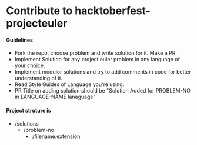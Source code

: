 # Contribute to hacktoberfest-projecteuler


#### Guidelines
- Fork the repo, choose problem and write solution for it. Make a PR.
- Implement Solution for any project euler problem in any language of your choice.
- Implement modulor solutions and try to add comments in code for better understanding of it.
- Read Style Guides of Language you're using.
- PR Title on adding solution should be "Solution Added for PROBLEM-NO in LANGUAGE-NAME lanaguage"



#### Project struture is 
* /solutions
  * /problem-no
    * /filename.extension
    
 
